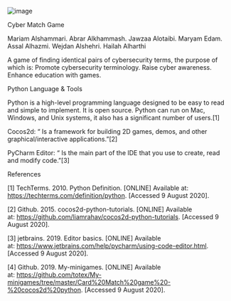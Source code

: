 ![image](https://user-images.githubusercontent.com/59483265/89744222-8c88d400-dab3-11ea-9e81-416a78706757.png)



Cyber Match Game 

Mariam Alshammari.
Abrar Alkhammash.
Jawzaa Alotaibi.
Maryam Edam.
Assal Alhazmi.
Wejdan Alshehri.
Hailah Alharthi

A game of finding identical pairs of cybersecurity terms, the  purpose of which is: 
Promote cybersecurity terminology.
Raise cyber awareness.
Enhance education with games.

Python Language & Tools

Python is a high-level programming language designed to be easy to read and simple to implement. It is open source. Python can run on Mac, Windows, and Unix systems, it also has a significant number of users.[1]

Cocos2d: “ Is a framework for building 2D games, demos, and other graphical/interactive applications.”[2]

PyCharm Editor: “ Is the main part of the IDE that you use to create, read and modify code.”[3]

References


[1] TechTerms. 2010. Python Definition. [ONLINE] Available at: https://techterms.com/definition/python. [Accessed 9 August 2020].

[2] Github. 2015. cocos2d-python-tutorials. [ONLINE] Available at: https://github.com/liamrahav/cocos2d-python-tutorials. [Accessed 9 August 2020].

[3] jetbrains. 2019. Editor basics. [ONLINE] Available at: https://www.jetbrains.com/help/pycharm/using-code-editor.html. [Accessed 9 August 2020].

[4] Github. 2019. My-minigames. [ONLINE] Available at: https://github.com/totex/My-minigames/tree/master/Card%20Match%20game%20-%20cocos2d%20python. [Accessed 9 August 2020].


